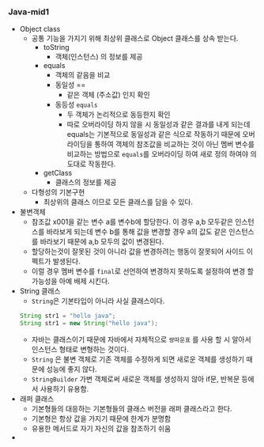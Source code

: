 ### Java-mid1
* Object class
  * 공통 기능을 가지기 위해 최상위 클래스로 Object 클래스를 상속 받는다.
    * toString
      * 객체(인스턴스) 의 정보를 제공 
    * equals
      * 객체의 같음을 비교
      * 동일성 ==
        * 같은 객체 (주소값) 인지 확인
      * 동등성 <code>equals</code>
        * 두 객체가 논리적으로 동등한지 확인
        * 따로 오버라이딩 하지 않을 시 동일성과 같은 결과를 내게 되는데 equals는 기본적으로 동일성과 같은 식으로 작동하기 때문에 오버라이딩을 통하여 객체의 참조값을 비교하는 것이 아닌 멤버 변수를 비교하는 방법으로 <code>equals</code>를 오버라이딩 하여 새로 정의 하여야 의도대로 작동한다.
    * getClass
      * 클래스의 정보를 제공
  * 다형성의 기본구현
    * 최상위의 클래스 이므로 모든 클래스를 담을 수 있다.
* 불변객체
  * 참조값 x001을 같는 변수 a를 변수b에 할당한다.
  이 경우 a,b 모두같은 인스턴스를 바라보게 되는데
  변수 b를 통해 값을 변경할 경우 a의 값도 같은 인스턴스를 바라보기 때문에 a,b 모두의 값이 변경된다.
  * 할당하는것이 잘못된 것이 아니라 값을 변경하려는 행동이 잘못되어 사이드 이펙트가 발생된다.
  * 이럴 경우 멤버 변수를 <code>final</code>로 선언하여 변경하지 못하도록 설정하여 변경 할 가능성을 아예 배제 시킨다.
* String 클래스
  * <code>String</code>은 기본타입이 아니라 사실 클래스이다.
  ```java
  String str1 = "hello java";
  String str1 = new String("hello java");
  ```
  * 자바는 클래스이기 때문에 자바에서 자체적으로 <code>쌍따운표</code> 를 사용 할 시 알아서 인스턴스 형태로 변형하는 것이다.
  * <code>String</code> 은 불변 객체로 기존 객체를 수정하게 되면 새로운 객체를 생성하기 때문에 성능에 좋지 않다.
  * <code>StringBuilder</code> 가변 객체로써 새로운 객체를 생성하지 않아 if문, 반복문 등에서 사용하기 유용함.
* 래퍼 클래스
  * 기본형들의 대응하는 기본형들의 클래스 버전을 래퍼 클래스라고 한다.
  * 기본형은 항상 값을 가지기 때문에 한계가 분명함
  * 유용한 메서드로 자기 자신의 값을 참조하기 쉬움
* 